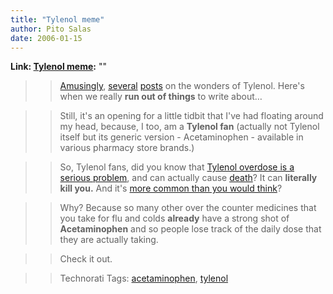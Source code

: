 ```yaml
---
title: "Tylenol meme"
author: Pito Salas
date: 2006-01-15
---
```


**Link: [Tylenol meme](None):** ""


>>

>> [Amusingly](<http://doc.weblogs.com/2006/01/15#coincidence>),
[several](<http://doc.weblogs.com/2006/01/14#aTylenolTestimonial>)
[posts](<http://retvig.blogspot.com/2006/01/similar-experiences.html>) on the
wonders of Tylenol. Here's when we really **run out of things** to write
about…

>>

>> Still, it's an opening for a little tidbit that I've had floating around my
head, because, I too, am a **Tylenol fan** (actually not Tylenol itself but
its generic version - Acetaminophen - available in various pharmacy store
brands.)

>>

>> So, Tylenol fans, did you know that [Tylenol overdose is a serious
problem](<http://www.medpagetoday.com/tbprint.cfm?tbid=2233>), and can
actually cause
[death](<http://www.medicinenet.com/script/main/art.asp?articlekey=629>)? It
can **literally kill you.** And it's [more common than you would
think](<http://www.truthout.org/issues_05/112905HA.shtml>)?

>>

>> Why? Because so many other over the counter medicines that you take for flu
and colds **already** have a strong shot of **Acetaminophen** and so people
lose track of the daily dose that they are actually taking.

>>

>> Check it out.

>>

>> Technorati Tags:
[acetaminophen](<http://www.technorati.com/tag/acetaminophen>),
[tylenol](<http://www.technorati.com/tag/tylenol>)


